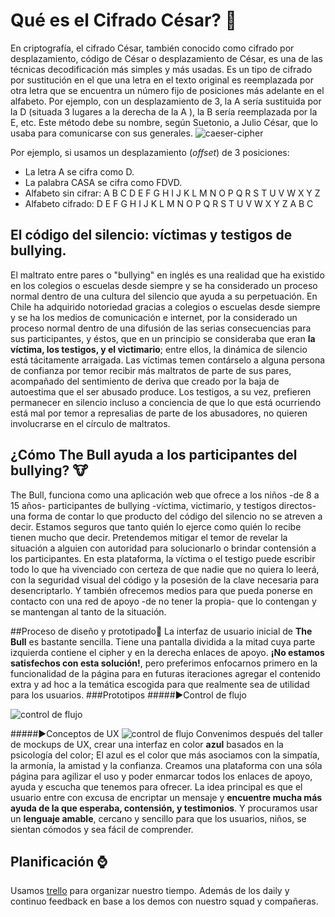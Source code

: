 # Qué es el Cifrado César? 🔐

En criptografía, el cifrado César, también conocido como cifrado por desplazamiento, código de César o desplazamiento de César, es una de las técnicas decodificación más simples y más usadas. Es un tipo de cifrado por sustitución en el que una letra en el texto original es reemplazada por otra letra que se encuentra un número fijo de posiciones más adelante en el alfabeto. Por ejemplo, con un desplazamiento de 3, la A sería sustituida por la D (situada 3 lugares a la derecha de la A ), la B sería reemplazada por la E, etc. Este método debe su nombre, según Suetonio, a Julio César, que lo usaba para comunicarse con sus generales.
![caeser-cipher](http://2.bp.blogspot.com/-3du0K9pOZ7s/VHFySl6ZmtI/AAAAAAAAADk/0giTfpefDHw/s1600/caesar.gif)

Por ejemplo, si usamos un desplazamiento (_offset_) de 3 posiciones:

- La letra A se cifra como D.
- La palabra CASA se cifra como FDVD.
- Alfabeto sin cifrar: A B C D E F G H I J K L M N O P Q R S T U V W X Y Z
- Alfabeto cifrado: D E F G H I J K L M N O P Q R S T U V W X Y Z A B C

## El código del silencio: víctimas y testigos de bullying.
El maltrato entre pares o "bullying" en inglés es una realidad que ha existido en los colegios o escuelas desde siempre y se ha considerado un proceso normal dentro de una  cultura del silencio que ayuda a su perpetuación. En Chile ha adquirido notoriedad gracias a colegios o escuelas desde siempre y se ha los medios de comunicación e internet, por la considerado un proceso normal dentro de una difusión de las serias consecuencias para sus participantes, y éstos, que en un principio se consideraba que eran **la víctima, los testigos, y el victimario**; entre ellos, la dinámica de silencio está tácitamente arraigada. Las víctimas temen contárselo a alguna persona de confianza por temor recibir más maltratos de parte de sus pares, acompañado del sentimiento de deriva que creado por la baja de autoestima que el ser abusado produce. Los testigos, a su vez, prefieren permanecer en silencio incluso a conciencia de que lo que está ocurriendo está mal por temor a represalias de parte de los abusadores, no quieren involucrarse en el círculo de maltratos. 

## ¿Cómo The Bull ayuda a los participantes del bullying? 🐮
The Bull,  funciona como una aplicación web que ofrece a los niños -de 8 a 15 años- participantes de bullying -víctima, victimario, y testigos directos- una forma de contar lo que producto del código del silencio no se atreven a decir. Estamos seguros que tanto quién lo ejerce como quién lo recibe tienen mucho que decir. Pretendemos mitigar el temor de revelar la situación a alguien con autoridad para solucionarlo o brindar contensión a los participantes. En esta plataforma, la víctima o el testigo puede escribir todo lo que ha vivenciado con certeza de que nadie que no quiera lo leerá, con la seguridad visual del código y la posesión de la clave necesaria para desencriptarlo. Y también ofrecemos medios para que pueda ponerse en contacto con una red de apoyo -de no tener la propia- que lo contengan y se mantengan al tanto de la situación.


##Proceso de diseño y prototipado🎨
La interfaz de usuario inicial de **The Bull** es bastante sencilla. Tiene una pantalla dividida a la mitad cuya parte izquierda contiene el cipher y en la derecha enlaces de apoyo. **¡No estamos satisfechos con esta solución!**, pero preferimos enfocarnos primero en la funcionalidad de la página para en futuras iteraciones agregar el contenido extra y ad hoc a la temática escogida para que realmente sea de utilidad para los usuarios.
###Prototipos 
#####▶Control de flujo

![control de flujo](https://scontent.fscl3-1.fna.fbcdn.net/v/t1.0-9/64728940_2417641525123902_8427401059445506048_n.jpg?_nc_cat=105&_nc_oc=AQmHJmiI5h5cX_aMY9tTrgLQgxA_2KYcsQUg-U5_iP73yHF6FX6wOH9UG0n-32UMd38&_nc_ht=scontent.fscl3-1.fna&oh=26744c0ce35f3d77d9fcf246f766eda5&oe=5D86E247)

#####▶Conceptos de UX
![control de flujo](https://scontent.fscl3-1.fna.fbcdn.net/v/t1.0-9/65001494_2417641558457232_6273759270156632064_n.jpg?_nc_cat=111&_nc_oc=AQmMoDzztKd2N8NH-K2Z4VDha2B68MzSBm-1ARU1SkWFy-I7OMDedfAw2deIOAMnTFI&_nc_ht=scontent.fscl3-1.fna&oh=9785d6d79a4188ce6709dac27b3bf33c&oe=5DC55660)
Convenimos después del taller de mockups de UX, crear una interfaz en color **azul** basados en la psicología del color; El azul es el color que más asociamos con la simpatía, la armonía, la amistad y la confianza. 
Creamos una plataforma con una sóla página para agilizar el uso y poder enmarcar todos los enlaces de apoyo, ayuda y escucha que tenemos para ofrecer.
La idea principal es que el usuario entre con excusa de encriptar un mensaje y **encuentre mucha más ayuda de la que esperaba, contensión, y testimonios**. Y procuramos usar un **lenguaje amable**, cercano y sencillo para que los usuarios, niños, se sientan cómodos y sea fácil de comprender.

## Planificación ⌚
 Usamos  [trello](https://trello.com/b/8NxVl3FA/cipher) para organizar nuestro tiempo. Además de los daily y continuo feedback en base a los demos con nuestro squad y compañeras.


